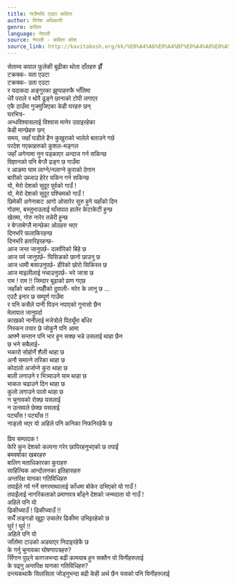```yaml
---
title: गाउँमाथि एउटा कविता
author: दिनेश अधिकारी
genre: कविता
language: नेपाली
source: नेपाली - कविता कोश
source_link: http://kavitakosh.org/kk/%E0%A4%A6%E0%A4%BF%E0%A4%A8%E0%A5%87%E0%A4%B6_%E0%A4%85%E0%A4%A7%E0%A4%BF%E0%A4%95%E0%A4%BE%E0%A4%B0%E0%A5%80
---
```


सेताम्य कपाल फुलेकी बूढीका थोता दाँतहरु झैँ  
टक्रक्क- यता एउटा  
टक्रक्क- उता एउटा  
र यदाकदा अङ्गुरका झुप्पाहरुकै भाँतिमा  
धेरै पराले र थोरै ढुङ्गे छानाको टोपी लगाएर  
एकै ठाउँमा गुजमुजिएका केही घरहरु छन्  
घरभित्र-  
अन्धविश्वासलाई विश्वास मानेर उग्राइरहेका  
केही मान्छेहरु छन्  
समय, जहाँ घडीले हैन कुखुराको भालेले बताउने गर्छ  
परदेश गएकाहरुको कुशल-मङ्गल  
जहाँ अगेनामा नुन पड्काएर अन्दाज गर्न सकिन्छ  
विज्ञानको पनि बेग्लै ढङ्ग छ गाउँमा  
र आङमा घाम लाग्ने/नलाग्ने कुराको ठेगान  
बारीको उब्जाउ हेरेर यकिन गर्न सकिन्छ  
यो, मेरो देशको सुदूर पूर्वको गाउँ !  
यो, मेरो देशको सुदूर पश्चिमको गाउँ !  
छिमेकी अगेनाबाट आगो ओसारेर सुरु हुने यहाँको दिन  
गोठमा, बस्तुभाउलाई घाँसपात हालेर केटाकेटी हुन्छ  
खेतमा, गोरु नारेर तन्नेरी हुन्छ  
र बेग्लाबेग्लै मान्छेका ओठहरु भएर  
दिनभरि फलाकिरहन्छ  
दिनभरि हतारिइरहन्छ-  
आज जन्त जानुपर्छ- दलवीरेको बिहे छ  
आज पर्म जानुपर्छ- घिसिङको छानो छाउनु छ  
आज धामी बसाउनुपर्छ- हीरेको छोरो सिकिस्त छ  
आज माइलीलाई नचाउनुपर्छ- भरे जात्रा छ  
राम ! राम !! जिम्दार बूढाको प्राण गएछ  
जहाँको चपरी त्यहीँको दुवाली- मरेर के लानु छ ...  
एउटै इनार छ सम्पूर्ण गाउँमा  
र पनि कसैले पानी पिउन नपाएको गुनासो छैन  
मेलापात जानुपर्दा  
काखको नानीलाई मजेत्रोले पिठ्यूँमा बाँधेर  
निस्कन तयार छे जोकुनै पनि आमा  
आफ्नै सन्तान पनि भार हुन सक्छ भन्ने उसलाई थाहा छैन  
छ भने सबैलाई-  
भकारो सोहोर्ने शैली थाहा छ  
अनौ समात्ने तरिका थाहा छ  
कोदालो अर्जाप्ने कुरा थाहा छ  
बाली लगाउने र भित्र्याउने याम थाहा छ  
भाकल चढाउने दिन थाहा छ  
कुलो लगाउने पालो थाहा छ  
न चुनावको रोक्छ यसलाई  
न उत्सवले छेक्छ यसलाई  
पट्याँस ! पट्याँस !!  
नाङ्लो भएर यो अहिले पनि कनिका निफनिरहेकै छ  
   
प्रिय सम्पादक !  
फेरि कुन देशको कल्पना गरेर छापिरहनुभएको छ तपाईं  
बमवर्षाका खबरहरु  
बालिग मताधिकारका कुराहरु  
साहित्यिक आन्दोलनका इतिहासहरु  
अन्तरिक्ष यानका गतिविधिहरु  
तपाईंले गर्व गर्ने सगरमाथालाई काँधमा बोकेर उभिएको यो गाउँ !  
तपाईंलाई नागरिकताको प्रमाणपत्र बाँड्ने देशको जन्मदाता यो गाउँ !  
अहिले पनि यो  
ढिकीच्याउँ ! ढिकीच्याउँ !!  
सधैँ लङ्गडो खुट्टा उचालेर ढिकीमा उभिइरहेको छ  
घुर्र ! घुर्र !!  
अहिले पनि यो  
जाँतोमा टाउको अड्याएर निदाइरहेकै छ  
के गर्नु चुनावका घोषणापत्रहरु?  
सिँगान पुछ्ने कागजभन्दा बढी कामयाब हुन सक्तैन यो यिनीहरुलाई  
के पढ्नु अन्तरिक्ष यानका गतिविधिहरु?  
दन्त्यकथाकै सिलसिला जोड्नुभन्दा बढी केही अर्थ छैन यसको पनि यिनीहरुलाई
